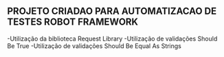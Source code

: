## PROJETO CRIADAO PARA AUTOMATIZACAO DE TESTES ROBOT FRAMEWORK

-Utilização da biblioteca Request Library
-Utilização de validações Should Be True
-Utilização de validações Should Be Equal As Strings

